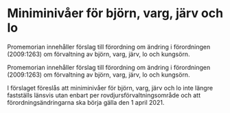 # Miniminivåer för björn, varg, järv och lo

Promemorian innehåller förslag till förordning om ändring i förordningen (2009:1263) om förvaltning av björn, varg, järv, lo och kungsörn.

Promemorian innehåller förslag till förordning om ändring i förordningen (2009:1263) om förvaltning av björn, varg, järv, lo och kungsörn.

I förslaget föreslås att miniminivåer för björn, varg, järv och lo inte längre fastställs länsvis utan enbart per rovdjursförvaltningsområde och att förordningsändringarna ska börja gälla den 1 april 2021.
